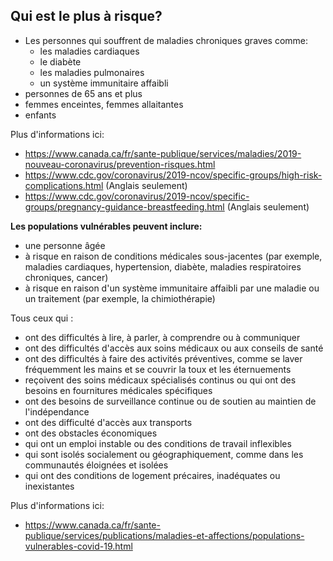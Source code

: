 ## Qui est le plus à risque?

- Les personnes qui souffrent de maladies chroniques graves comme:
  - les maladies cardiaques
  - le diabète
  - les maladies pulmonaires
  - un système immunitaire affaibli
- personnes de 65 ans et plus
- femmes enceintes, femmes allaitantes
- enfants

Plus d'informations ici:

- https://www.canada.ca/fr/sante-publique/services/maladies/2019-nouveau-coronavirus/prevention-risques.html
- https://www.cdc.gov/coronavirus/2019-ncov/specific-groups/high-risk-complications.html (Anglais seulement)
- https://www.cdc.gov/coronavirus/2019-ncov/specific-groups/pregnancy-guidance-breastfeeding.html (Anglais seulement)

**Les populations vulnérables peuvent inclure:**

- une personne âgée
- à risque en raison de conditions médicales sous-jacentes (par exemple, maladies cardiaques, hypertension, diabète, maladies respiratoires chroniques, cancer)
- à risque en raison d'un système immunitaire affaibli par une maladie ou un traitement (par exemple, la chimiothérapie)

Tous ceux qui :

- ont des difficultés à lire, à parler, à comprendre ou à communiquer
- ont des difficultés d'accès aux soins médicaux ou aux conseils de santé
- ont des difficultés à faire des activités préventives, comme se laver fréquemment les mains et se couvrir la toux et les éternuements
- reçoivent des soins médicaux spécialisés continus ou qui ont des besoins en fournitures médicales spécifiques
- ont des besoins de surveillance continue ou de soutien au maintien de l'indépendance
- ont des difficulté d'accès aux transports
- ont des obstacles économiques
- qui ont un emploi instable ou des conditions de travail inflexibles
- qui sont isolés socialement ou géographiquement, comme dans les communautés éloignées et isolées
- qui ont des conditions de logement précaires, inadéquates ou inexistantes

Plus d'informations ici:

- https://www.canada.ca/fr/sante-publique/services/publications/maladies-et-affections/populations-vulnerables-covid-19.html
